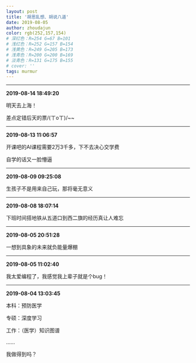 ```yaml
---
layout: post
title: '胡思乱想、胡说八道'
date: 2019-08-05
author: zhoudajun
color: rgb(252,157,154)
# 深红色：R=254 G=67 B=101
# 浅红色：R=252 G=157 B=154
# 浅黄色：R=249 G=205 B=173
# 浅青色：R=200 G=200 B=169
# 淡青色：R=131 G=175 B=155
# cover: ''
tags: murmur
---
```


---

**2019-08-14 18:49:20**

明天去上海！

差点定错后天的票/(ㄒoㄒ)/~~

---

**2019-08-13 11:06:57**

开课吧的AI课程需要2万3千多，下不去决心交学费

自学的话又一脸懵逼

---

**2019-08-09 09:25:08**

生孩子不是用来自己玩，那将毫无意义

---

**2019-08-08 18:07:14**

下班时间搭地铁从五道口到西二旗的经历真让人难忘

---

**2019-08-05 20:51:28**


一想到具象的未来就负能量爆棚

---


**2019-08-05 11:02:40**


我太爱编程了，我感觉我上辈子就是个bug！

---


**2019-08-04 13:03:45**


本科：预防医学

专硕：深度学习

工作：（医学）知识图谱

…...

我做得到吗？


